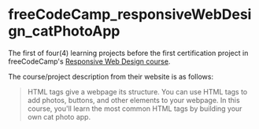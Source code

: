 # freeCodeCamp_responsiveWebDesign_catPhotoApp

The first of four(4) learning projects before the first certification project in freeCodeCamp's [Responsive Web Design course](https://www.freecodecamp.org/learn/2022/responsive-web-design/).

The course/project description from their website is as follows:

> HTML tags give a webpage its structure. You can use HTML tags to add photos, buttons, and other elements to your webpage. In this course, you'll learn the most common HTML tags by building your own cat photo app.
